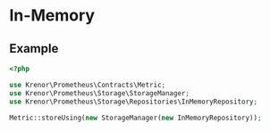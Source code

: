 In-Memory
=========

## Example

```php
<?php

use Krenor\Prometheus\Contracts\Metric;
use Krenor\Prometheus\Storage\StorageManager;
use Krenor\Prometheus\Storage\Repositories\InMemoryRepository;

Metric::storeUsing(new StorageManager(new InMemoryRepository));
```
